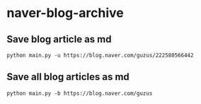 # naver-blog-archive

## Save blog article as md
```
python main.py -u https://blog.naver.com/guzus/222580566442
```

## Save all blog articles as md
```
python main.py -b https://blog.naver.com/guzus
```
